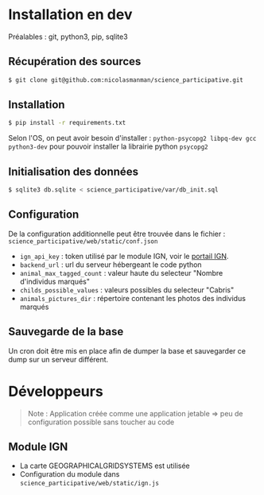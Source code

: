 # Installation en dev
Préalables : git, python3, pip, sqlite3

## Récupération des sources
```bash
$ git clone git@github.com:nicolasmanman/science_participative.git
```

## Installation
```bash
$ pip install -r requirements.txt
```
Selon l'OS, on peut avoir besoin d'installer : `python-psycopg2 libpq-dev gcc python3-dev` pour pouvoir installer la librairie python `psycopg2`

## Initialisation des données
```bash
$ sqlite3 db.sqlite < science_participative/var/db_init.sql
```

## Configuration
De la configuration additionnelle peut être trouvée dans le fichier : ```science_participative/web/static/conf.json```
- ```ign_api_key``` : token utilisé par le module IGN, voir le [portail IGN](http://professionnels.ign.fr/).
- ```backend_url``` : url du serveur hébergeant le code python
- ```animal_max_tagged_count``` : valeur haute du selecteur "Nombre d'individus marqués"
- ```childs_possible_values``` : valeurs possibles du selecteur "Cabris"
- ```animals_pictures_dir``` : répertoire contenant les photos des individus marqués

## Sauvegarde de la base
Un cron doit être mis en place afin de dumper la base et sauvegarder ce dump sur un serveur différent.

# Développeurs
> Note : Application créée comme une application jetable => peu de configuration possible sans toucher au code

## Module IGN
- La carte GEOGRAPHICALGRIDSYSTEMS est utilisée
- Configuration du module dans ```science_participative/web/static/ign.js```
